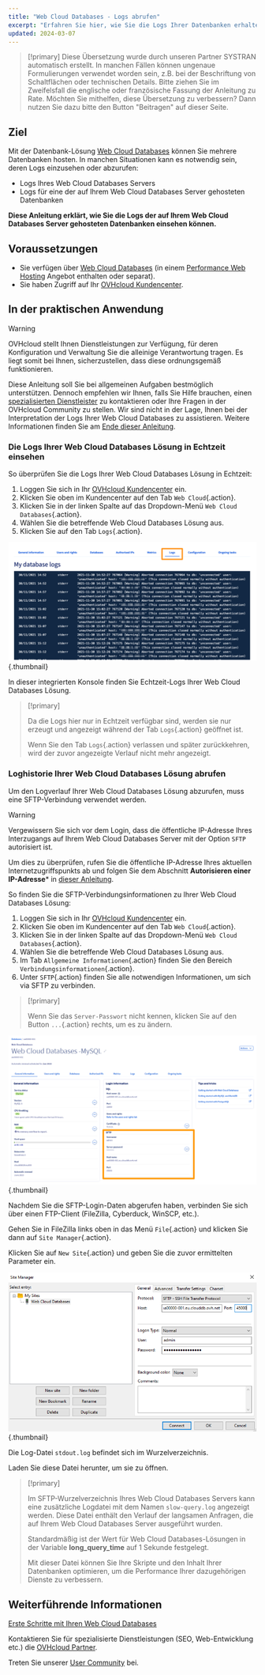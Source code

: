 ```yaml
---
title: "Web Cloud Databases - Logs abrufen"
excerpt: "Erfahren Sie hier, wie Sie die Logs Ihrer Datenbanken erhalten, die auf Ihrem Web Cloud Databases Server gehostet werden"
updated: 2024-03-07
---
```


> [!primary]
> Diese Übersetzung wurde durch unseren Partner SYSTRAN automatisch erstellt. In manchen Fällen können ungenaue Formulierungen verwendet worden sein, z.B. bei der Beschriftung von Schaltflächen oder technischen Details. Bitte ziehen Sie im Zweifelsfall die englische oder französische Fassung der Anleitung zu Rate. Möchten Sie mithelfen, diese Übersetzung zu verbessern? Dann nutzen Sie dazu bitte den Button "Beitragen" auf dieser Seite.
>

## Ziel

Mit der Datenbank-Lösung [Web Cloud Databases](/links/web/databases) können Sie mehrere Datenbanken hosten. In manchen Situationen kann es notwendig sein, deren Logs einzusehen oder abzurufen:

- Logs Ihres Web Cloud Databases Servers
- Logs für eine der auf Ihrem Web Cloud Databases Server gehosteten Datenbanken

**Diese Anleitung erklärt, wie Sie die Logs der auf Ihrem Web Cloud Databases Server gehosteten Datenbanken einsehen können.**

## Voraussetzungen

- Sie verfügen über [Web Cloud Databases](/links/web/databases) (in einem [Performance Web Hosting](/links/web/hosting) Angebot enthalten oder separat).
- Sie haben Zugriff auf Ihr [OVHcloud Kundencenter](/links/manager).

## In der praktischen Anwendung

> [!warning]
> OVHcloud stellt Ihnen Dienstleistungen zur Verfügung, für deren Konfiguration und Verwaltung Sie die alleinige Verantwortung tragen. Es liegt somit bei Ihnen, sicherzustellen, dass diese ordnungsgemäß funktionieren.
>
> Diese Anleitung soll Sie bei allgemeinen Aufgaben bestmöglich unterstützen. Dennoch empfehlen wir Ihnen, falls Sie Hilfe brauchen, einen [spezialisierten Dienstleister](/links/partner) zu kontaktieren oder Ihre Fragen in der OVHcloud Community zu stellen. Wir sind nicht in der Lage, Ihnen bei der Interpretation der Logs Ihrer Web Cloud Databases zu assistieren. Weitere Informationen finden Sie am [Ende dieser Anleitung](#go-further).
>

### Die Logs Ihrer Web Cloud Databases Lösung in Echtzeit einsehen

So überprüfen Sie die Logs Ihrer Web Cloud Databases Lösung in Echtzeit:

1. Loggen Sie sich in Ihr [OVHcloud Kundencenter](/links/manager) ein.
2. Klicken Sie oben im Kundencenter auf den Tab `Web Cloud`{.action}.
3. Klicken Sie in der linken Spalte auf das Dropdown-Menü `Web Cloud Databases`{.action}.
4. Wählen Sie die betreffende Web Cloud Databases Lösung aus.
5. Klicken Sie auf den Tab `Logs`{.action}.

![Web Cloud Databases](/pages/assets/screens/control_panel/product-selection/web-cloud/web-cloud-databases/logs/tab-with-logs.png){.thumbnail}

In dieser integrierten Konsole finden Sie Echtzeit-Logs Ihrer Web Cloud Databases Lösung.

> [!primary]
>
> Da die Logs hier nur in Echtzeit verfügbar sind, werden sie nur erzeugt und angezeigt während der Tab `Logs`{.action} geöffnet ist.
>
> Wenn Sie den Tab `Logs`{.action} verlassen und später zurückkehren, wird der zuvor angezeigte Verlauf nicht mehr angezeigt.
>

### Loghistorie Ihrer Web Cloud Databases Lösung abrufen

Um den Logverlauf Ihrer Web Cloud Databases Lösung abzurufen, muss eine SFTP-Verbindung verwendet werden.

> [!warning]
>
> Vergewissern Sie sich vor dem Login, dass die öffentliche IP-Adresse Ihres Interzugangs auf Ihrem Web Cloud Databases Server mit der Option `SFTP` autorisiert ist.
>
> Um dies zu überprüfen, rufen Sie die öffentliche IP-Adresse Ihres aktuellen Internetzugriffspunkts ab und folgen Sie dem Abschnitt **Autorisieren einer IP-Adresse*** in [dieser Anleitung](/pages/web_cloud/web_cloud_databases/starting_with_clouddb).
>

So finden Sie die SFTP-Verbindungsinformationen zu Ihrer Web Cloud Databases Lösung:

1. Loggen Sie sich in Ihr [OVHcloud Kundencenter](/links/manager) ein.
2. Klicken Sie oben im Kundencenter auf den Tab `Web Cloud`{.action}.
3. Klicken Sie in der linken Spalte auf das Dropdown-Menü `Web Cloud Databases`{.action}.
4. Wählen Sie die betreffende Web Cloud Databases Lösung aus.
5. Im Tab `Allgemeine Informationen`{.action} finden Sie den Bereich `Verbindungsinformationen`{.action}.
6. Unter `SFTP`{.action} finden Sie alle notwendigen Informationen, um sich via SFTP zu verbinden.

> [!primary]
>
> Wenn Sie das `Server-Passwort` nicht kennen, klicken Sie auf den Button `...`{.action} rechts, um es zu ändern.
>

![Web Cloud Databases](/pages/assets/screens/control_panel/product-selection/web-cloud/web-cloud-databases/general-information/sftp-login.png){.thumbnail}

Nachdem Sie die SFTP-Login-Daten abgerufen haben, verbinden Sie sich über einen FTP-Client (FileZilla, Cyberduck, WinSCP, etc.).

Gehen Sie in FileZilla links oben in das Menü `File`{.action} und klicken Sie dann auf `Site Manager`{.action}.

Klicken Sie auf `New Site`{.action} und geben Sie die zuvor ermittelten Parameter ein.

![Web Cloud Databases](/pages/assets/screens/other/web-tools/filezilla/site-manager.png){.thumbnail}

Die Log-Datei `stdout.log` befindet sich im Wurzelverzeichnis.

Laden Sie diese Datei herunter, um sie zu öffnen.

> [!primary]
>
> Im SFTP-Wurzelverzeichnis Ihres Web Cloud Databases Servers kann eine zusätzliche Logdatei mit dem Namen `slow-query.log` angezeigt werden.
> Diese Datei enthält den Verlauf der langsamen Anfragen, die auf Ihrem Web Cloud Databases Server ausgeführt wurden. 
> 
> Standardmäßig ist der Wert für Web Cloud Databases-Lösungen in der Variable **long_query_time** auf 1 Sekunde festgelegt.
> 
> Mit dieser Datei können Sie Ihre Skripte und den Inhalt Ihrer Datenbanken optimieren, um die Performance Ihrer dazugehörigen Dienste zu verbessern.
>

## Weiterführende Informationen <a name="go-further"></a>

[Erste Schritte mit Ihren Web Cloud Databases](/pages/web_cloud/web_cloud_databases/starting_with_clouddb)
 
Kontaktieren Sie für spezialisierte Dienstleistungen (SEO, Web-Entwicklung etc.) die [OVHcloud Partner](/links/partner).
 
Treten Sie unserer [User Community](/links/community) bei.

